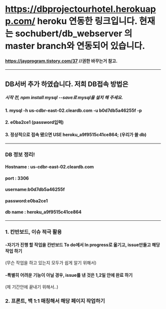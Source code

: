 # https://dbprojectourhotel.herokuapp.com/  heroku 연동한 링크입니다. 현재는 sochubert/db_webserver 의 master branch와 연동되어 있습니다.
#### https://jayprogram.tistory.com/37  //권한 바꾸는거 참고.
----------
## DB서버 추가 하였습니다. 저희 DB접속 방법은
##### 시작 전, npm install mysql --save로 mysql을 설치 해 주세요.
#### 1. mysql -h us-cdbr-east-02.cleardb.com -u b0d7db5a46255f -p
#### 2. e0ba2ce1   (password입력)
#### 3. 정상적으로 접속 됐으면 USE heroku_a9f9515c41ce864; (우리가 쓸 db)
---------------
### DB 정보 정리!
#### Hostname : us-cdbr-east-02.cleardb.com
#### port : 3306
#### username:b0d7db5a46255f
#### password:e0ba2ce1
#### db name : heroku_a9f9515c41ce864
----------------
### 1. 칸반보드, 이슈 적극 활용
#### -자기가 진행 할 작업을 칸반보드 To do에서 In progress로 옮기고, issue만들고 해당 작업 하기
(무슨 작업을 하고 있는지 모두가 쉽게 알기 위해서)
#### -특별히 어려운 기능이 아닐 경우, issue를 낸 것은 1,2일 안에 완료 하기
(제 기간안에 끝내기 위해서..)

### 2. 프론트, 백 1:1 매칭해서 해당 페이지 작업하기
